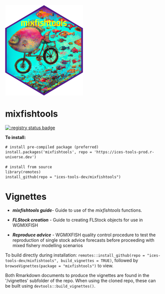 <img src="hexSticker/hexSticker_mixfishtools_trans.png" width="250"/>

# mixfishtools

[![:registry status badge](https://ices-tools-prod.r-universe.dev/badges/mixfishtools)](https://ices-tools-prod.r-universe.dev)

**To install:**

```         
# install pre-compiled package (preferred)
install.packages('mixfishtools', repo = 'https://ices-tools-prod.r-universe.dev')

# install from source
library(remotes)
install_github(repo = "ices-tools-dev/mixfishtools")
```

# Vignettes

-   ***mixfishtools guide***- Guide to use of the *mixfishtools* functions.

-   ***FLStock creation*** - Guide to creating FLStock objects for use in WGMIXFISH

-   ***Reproduce advice*** - WGMIXFISH quality control procedure to test the reproduction of single stock advice forecasts before proceeding with mixed fishery modelling scenarios

To build directly during installation: `remotes::install_github(repo = "ices-tools-dev/mixfishtools", build_vignettes = TRUE)`, followed by `browseVignettes(package = "mixfishtools")` to view.

Both Rmarkdown documents to produce the vignettes are found in the '/vignettes' subfolder of the repo. When using the cloned repo, these can be built using `devtools::build_vignettes()`.
